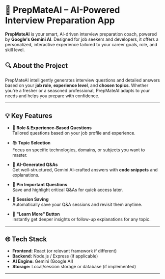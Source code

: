 # 🚀 PrepMateAI – AI-Powered Interview Preparation App

**PrepMateAI** is your smart, AI-driven interview preparation coach, powered by **Google's Gemini AI**. Designed for job seekers and developers, it offers a personalized, interactive experience tailored to your career goals, role, and skill level.

## 🔍 About the Project

PrepMateAI intelligently generates interview questions and detailed answers based on your **job role**, **experience level**, and **chosen topics**. Whether you're a fresher or a seasoned professional, PrepMateAI adapts to your needs and helps you prepare with confidence.

---

## 💡 Key Features

- 🎯 **Role & Experience-Based Questions**  
  Tailored questions based on your job profile and experience.

- 📚 **Topic Selection**  
  Focus on specific technologies, domains, or subjects you want to master.

- 🤖 **AI-Generated Q&As**  
  Get well-structured, Gemini AI-crafted answers with **code snippets** and explanations.

- 📌 **Pin Important Questions**  
  Save and highlight critical Q&As for quick access later.

- 💾 **Session Saving**  
  Automatically save your Q&A sessions and revisit them anytime.

- 📖 **"Learn More" Button**  
  Instantly get deeper insights or follow-up explanations for any topic.

---

## 🌐 Tech Stack

- **Frontend:** React (or relevant framework if different)
- **Backend:** Node.js / Express (if applicable)
- **AI Engine:** Gemini (Google AI)
- **Storage:** Local/session storage or database (if implemented)

---
